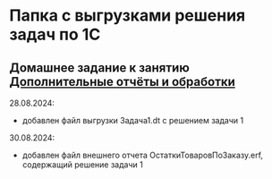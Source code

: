 # Папка с выгрузками решения задач по 1С

## Домашнее задание к занятию [Дополнительные отчёты и обработки](https://github.com/netology-code/onec-mid-homeworks/blob/onec-mid-31/BSP/homework-12-4.md)

28.08.2024:
- добавлен файл выгрузки Задача1.dt с решением задачи 1

30.08.2024:
- добавлен файл внешнего отчета ОстаткиТоваровПоЗаказу.erf, содержащий решение задачи 1